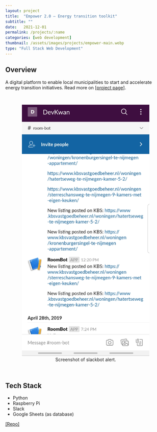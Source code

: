 ```yaml
---
layout: project
title:  "Empower 2.0 — Energy transition toolkit"
subtitle: ""
date:   2021-12-01
permalink: /projects/:name
categories: [web development]
thumbnail: /assets/images/projects/empower-main.webp
type: "Full Stack Web Development"
---
```


## Overview

A digital platform to enable local municipalities to start and accelerate energy transition initiatives. Read more on <a href="https://digitalsocietyschool.org/project/empower-energy-transition/" target="_blank">[project page]</a>.

<br/>
<p align="center">
<img src="/assets/images/projects/roombot-slack.jpg" alt="Screenshot of Room-bot on Slack" title="Screenshot of Room-bot on Slack" width="400px" />
<br/>
Screenshot of slackbot alert.
</p>

<br/>

## Tech Stack
 - Python
 - Raspberry Pi
 - Slack
 - Google Sheets (as database)

<a href="https://github.com/kwansupp/room-bot" target="_blank">[Repo]</a>